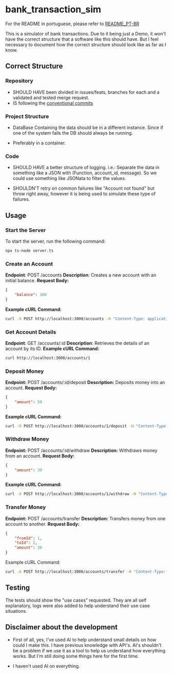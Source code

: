 # bank_transaction_sim

For the README in portuguese, please refer to [README_PT-BR](./README_PT-BR.md)

This is a simulator of bank transactions. Due to it being just a Demo, it won't have the correct structure that a software like this should have. But I feel necessary to document how the correct structure should look like as far as I know.

## Correct Structure

### Repository

- SHOULD HAVE been divided in issues/feats, branches for each and a validated and tested merge request.
- IS following the [conventional commits](https://www.conventionalcommits.org/en/v1.0.0/)

### Project Structure

- DataBase Containing the data should be in a different instance. Since if one of the system fails the DB should always be running.

- Preferably in a container.

### Code

- SHOULD HAVE a better structure of logging. i.e.: Separate the data in something like a JSON with (Function, account_id, message). So we could use something like JSONata to filter the values.

- SHOULDN'T retry on common failures like "Account not found" but throw right away, however it is being used to simulate these type of failures.

## Usage

### Start the Server

To start the server, run the following command:

```sh
npx ts-node server.ts
```

### Create an Account

**Endpoint**: POST /accounts
**Description**: Creates a new account with an initial balance.
**Request Body:**
```json
{
    "balance": 100
}
```
**Example cURL Command:**

```bash
curl -X POST http://localhost:3000/accounts -H "Content-Type: application/json" -d "{\"balance\": 100}"
```

### Get Account Details

**Endpoint**: GET /accounts/:id
**Description**: Retrieves the details of an account by its ID.
**Example cURL Command:**

```bash
curl http://localhost:3000/accounts/1
```

### Deposit Money

**Endpoint:** POST /accounts/:id/deposit
**Description:** Deposits money into an account.
**Request Body:**
```json
{
    "amount": 50
}
```
**Example cURL Command:**
```bash
curl -X POST http://localhost:3000/accounts/1/deposit -H "Content-Type: application/json" -d "{\"amount\": 50}"
```

### Withdraw Money

**Endpoint:** POST /accounts/:id/withdraw
**Description:** Withdraws money from an account.
**Request Body:**
```json
{
    "amount": 30
}
```
**Example cURL Command:**
```bash
curl -X POST http://localhost:3000/accounts/1/withdraw -H "Content-Type: application/json" -d "{\"amount\": 30}"
```

### Transfer Money
**Endpoint:** POST /accounts/transfer
**Description:** Transfers money from one account to another.
**Request Body:**
```json
{
    "fromId": 1,
    "toId": 2,
    "amount": 20
}
```

Example cURL Command:
```bash
curl -X POST http://localhost:3000/accounts/transfer -H "Content-Type: application/json" -d "{\"fromId\": 1, \"toId\": 2, \"amount\": 20}"
```

## Testing

The tests should show the "use cases" requested. They are all self explanatory, logs were also added to help understand their use case situations.

## Disclaimer about the development

- First of all, yes, I've used AI to help understand small details on how could I make this. I have previous knowledge with API's. AI's shouldn't be a problem if we use it as a tool to help us understand how everything works. But I'm still doing some things here for the first time.

- I haven't used AI on everything.

